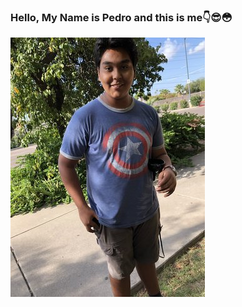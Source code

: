 ### Hello,  My Name is Pedro and this is me:point_down::sunglasses::flushed:
![](rsz_2snapchat-536509416.jpg)
